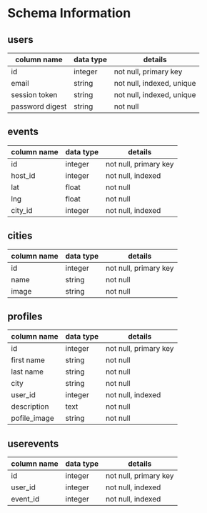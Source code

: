 # Schema Information

## users

| column name     | data type  | details                   |
| --------------- | ---------- | ------------------------- |
| id              | integer    | not null, primary key     |
| email           | string     | not null, indexed, unique |
| session token   | string     | not null, indexed, unique |
| password digest | string     | not null                  |

## events

| column name  | data type  | details               |
| ------------ | ---------- | --------------------- |
| id           | integer    | not null, primary key |
| host_id      | integer    | not null, indexed     |
| lat          | float      | not null              |
| lng          | float      | not null              |
| city_id      | integer    | not null, indexed     |

## cities

| column name  | data type  | details               |
| ------------ | ---------- | --------------------- |
| id           | integer    | not null, primary key |
| name         | string     | not null              |
| image        | string     | not null              |

## profiles

| column name  | data type  | details                |
| ------------ | ---------- | ---------------------- |
| id           | integer    | not null, primary key  |
| first name   | string     | not null               |
| last name    | string     | not null               |
| city         | string     | not null               |
| user_id      | integer    | not null, indexed      |
| description  | text       | not null               |
| pofile_image | string     | not null               |

## userevents

| column name  | data type  | details                   |
| ------------ | ---------- | ------------------------- |
| id           | integer    | not null, primary key     |
| user_id      | integer    | not null, indexed         |
| event_id     | integer    | not null, indexed         |
